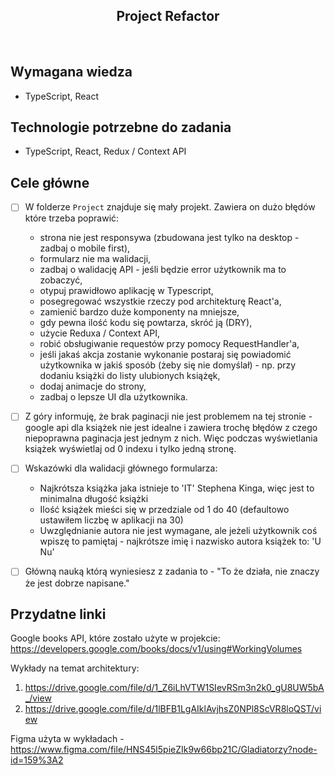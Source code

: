 <h2 align="center">Project Refactor</h2>

<br>

## Wymagana wiedza

- TypeScript, React

## Technologie potrzebne do zadania

- TypeScript, React, Redux / Context API

## Cele główne

- [ ] W folderze `Project` znajduje się mały projekt. Zawiera on dużo błędów które trzeba poprawić:

  - strona nie jest responsywa (zbudowana jest tylko na desktop - zadbaj o mobile first),
  - formularz nie ma walidacji,
  - zadbaj o walidację API - jeśli będzie error użytkownik ma to zobaczyć,
  - otypuj prawidłowo aplikację w Typescript,
  - posegregować wszystkie rzeczy pod architekturę React'a,
  - zamienić bardzo duże komponenty na mniejsze,
  - gdy pewna ilość kodu się powtarza, skróć ją (DRY),
  - użycie Reduxa / Context API,
  - robić obsługiwanie requestów przy pomocy RequestHandler'a,
  - jeśli jakaś akcja zostanie wykonanie postaraj się powiadomić użytkownika w jakiś sposób (żeby się nie domyślał) - np. przy dodaniu książki do listy ulubionych książęk,
  - dodaj animacje do strony,
  - zadbaj o lepsze UI dla użytkownika.

- [ ] Z góry informuję, że brak paginacji nie jest problemem na tej stronie - google api dla książek nie jest idealne i zawiera trochę błędów z czego niepoprawna paginacja jest jednym z nich. Więc podczas wyświetlania książek wyświetlaj od 0 indexu i tylko jedną stronę.

- [ ] Wskazówki dla walidacji głównego formularza:

  - Najkrótsza książka jaka istnieje to 'IT' Stephena Kinga, więc jest to minimalna długość książki
  - Ilość książek mieści się w przedziale od 1 do 40 (defaultowo ustawiłem liczbę w aplikacji na 30)
  - Uwzględnianie autora nie jest wymagane, ale jeżeli użytkownik coś wpiszę to pamiętaj - najkrótsze imię i nazwisko autora książek to: 'U Nu'

- [ ] Główną nauką którą wyniesiesz z zadania to - "To że działa, nie znaczy że jest dobrze napisane."

## Przydatne linki

Google books API, które zostało użyte w projekcie: https://developers.google.com/books/docs/v1/using#WorkingVolumes

Wykłady na temat architektury:

1. https://drive.google.com/file/d/1_Z6iLhVTW1SIevRSm3n2k0_gU8UW5bA_/view
2. https://drive.google.com/file/d/1lBFB1LgAIklAvjhsZ0NPl8ScVR8loQST/view

Figma użyta w wykładach - https://www.figma.com/file/HNS45l5pieZIk9w66bp21C/Gladiatorzy?node-id=159%3A2
